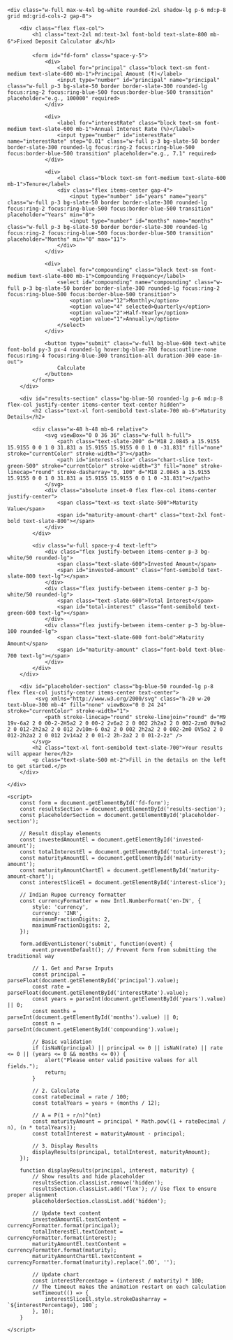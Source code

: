 <!DOCTYPE html>
<html lang="en">
<head>
    <meta charset="UTF-8">
    <meta name="viewport" content="width=device-width, initial-scale=1.0">
    <title>Fixed Deposit Calculator</title>
    <script src="https://cdn.tailwindcss.com"></script>
    <style>
        /* A little extra style for the pie chart animation */
        .chart-slice {
            transition: stroke-dashoffset 0.5s ease-in-out;
        }
    </style>
</head>
<body class="bg-slate-100 flex items-center justify-center min-h-screen p-4 font-sans">

    <div class="w-full max-w-4xl bg-white rounded-2xl shadow-lg p-6 md:p-8 grid md:grid-cols-2 gap-8">
        
        <div class="flex flex-col">
            <h1 class="text-2xl md:text-3xl font-bold text-slate-800 mb-6">Fixed Deposit Calculator 💰</h1>
            
            <form id="fd-form" class="space-y-5">
                <div>
                    <label for="principal" class="block text-sm font-medium text-slate-600 mb-1">Principal Amount (₹)</label>
                    <input type="number" id="principal" name="principal" class="w-full p-3 bg-slate-50 border border-slate-300 rounded-lg focus:ring-2 focus:ring-blue-500 focus:border-blue-500 transition" placeholder="e.g., 100000" required>
                </div>

                <div>
                    <label for="interestRate" class="block text-sm font-medium text-slate-600 mb-1">Annual Interest Rate (%)</label>
                    <input type="number" id="interestRate" name="interestRate" step="0.01" class="w-full p-3 bg-slate-50 border border-slate-300 rounded-lg focus:ring-2 focus:ring-blue-500 focus:border-blue-500 transition" placeholder="e.g., 7.1" required>
                </div>

                <div>
                    <label class="block text-sm font-medium text-slate-600 mb-1">Tenure</label>
                    <div class="flex items-center gap-4">
                        <input type="number" id="years" name="years" class="w-full p-3 bg-slate-50 border border-slate-300 rounded-lg focus:ring-2 focus:ring-blue-500 focus:border-blue-500 transition" placeholder="Years" min="0">
                        <input type="number" id="months" name="months" class="w-full p-3 bg-slate-50 border border-slate-300 rounded-lg focus:ring-2 focus:ring-blue-500 focus:border-blue-500 transition" placeholder="Months" min="0" max="11">
                    </div>
                </div>
                
                <div>
                    <label for="compounding" class="block text-sm font-medium text-slate-600 mb-1">Compounding Frequency</label>
                    <select id="compounding" name="compounding" class="w-full p-3 bg-slate-50 border border-slate-300 rounded-lg focus:ring-2 focus:ring-blue-500 focus:border-blue-500 transition">
                        <option value="12">Monthly</option>
                        <option value="4" selected>Quarterly</option>
                        <option value="2">Half-Yearly</option>
                        <option value="1">Annually</option>
                    </select>
                </div>

                <button type="submit" class="w-full bg-blue-600 text-white font-bold py-3 px-4 rounded-lg hover:bg-blue-700 focus:outline-none focus:ring-4 focus:ring-blue-300 transition-all duration-300 ease-in-out">
                    Calculate
                </button>
            </form>
        </div>

        <div id="results-section" class="bg-blue-50 rounded-lg p-6 md:p-8 flex-col justify-center items-center text-center hidden">
            <h2 class="text-xl font-semibold text-slate-700 mb-6">Maturity Details</h2>
            
            <div class="w-48 h-48 mb-6 relative">
                <svg viewBox="0 0 36 36" class="w-full h-full">
                    <path class="text-slate-200" d="M18 2.0845 a 15.9155 15.9155 0 0 1 0 31.831 a 15.9155 15.9155 0 0 1 0 -31.831" fill="none" stroke="currentColor" stroke-width="3"></path>
                    <path id="interest-slice" class="chart-slice text-green-500" stroke="currentColor" stroke-width="3" fill="none" stroke-linecap="round" stroke-dasharray="0, 100" d="M18 2.0845 a 15.9155 15.9155 0 0 1 0 31.831 a 15.9155 15.9155 0 0 1 0 -31.831"></path>
                </svg>
                <div class="absolute inset-0 flex flex-col items-center justify-center">
                    <span class="text-xs text-slate-500">Maturity Value</span>
                    <span id="maturity-amount-chart" class="text-2xl font-bold text-slate-800"></span>
                </div>
            </div>

            <div class="w-full space-y-4 text-left">
                <div class="flex justify-between items-center p-3 bg-white/50 rounded-lg">
                    <span class="text-slate-600">Invested Amount</span>
                    <span id="invested-amount" class="font-semibold text-slate-800 text-lg"></span>
                </div>
                <div class="flex justify-between items-center p-3 bg-white/50 rounded-lg">
                    <span class="text-slate-600">Total Interest</span>
                    <span id="total-interest" class="font-semibold text-green-600 text-lg"></span>
                </div>
                <div class="flex justify-between items-center p-3 bg-blue-100 rounded-lg">
                    <span class="text-slate-600 font-bold">Maturity Amount</span>
                    <span id="maturity-amount" class="font-bold text-blue-700 text-lg"></span>
                </div>
            </div>
        </div>

        <div id="placeholder-section" class="bg-blue-50 rounded-lg p-8 flex flex-col justify-center items-center text-center">
             <svg xmlns="http://www.w3.org/2000/svg" class="h-20 w-20 text-blue-300 mb-4" fill="none" viewBox="0 0 24 24" stroke="currentColor" stroke-width="1">
                <path stroke-linecap="round" stroke-linejoin="round" d="M9 19v-6a2 2 0 00-2-2H5a2 2 0 00-2 2v6a2 2 0 002 2h2a2 2 0 002-2zm0 0V9a2 2 0 012-2h2a2 2 0 012 2v10m-6 0a2 2 0 002 2h2a2 2 0 002-2m0 0V5a2 2 0 012-2h2a2 2 0 012 2v14a2 2 0 01-2 2h-2a2 2 0 01-2-2z" />
            </svg>
            <h2 class="text-xl font-semibold text-slate-700">Your results will appear here</h2>
            <p class="text-slate-500 mt-2">Fill in the details on the left to get started.</p>
        </div>

    </div>

    <script>
        const form = document.getElementById('fd-form');
        const resultsSection = document.getElementById('results-section');
        const placeholderSection = document.getElementById('placeholder-section');

        // Result display elements
        const investedAmountEl = document.getElementById('invested-amount');
        const totalInterestEl = document.getElementById('total-interest');
        const maturityAmountEl = document.getElementById('maturity-amount');
        const maturityAmountChartEl = document.getElementById('maturity-amount-chart');
        const interestSliceEl = document.getElementById('interest-slice');

        // Indian Rupee currency formatter
        const currencyFormatter = new Intl.NumberFormat('en-IN', {
            style: 'currency',
            currency: 'INR',
            minimumFractionDigits: 2,
            maximumFractionDigits: 2,
        });

        form.addEventListener('submit', function(event) {
            event.preventDefault(); // Prevent form from submitting the traditional way

            // 1. Get and Parse Inputs
            const principal = parseFloat(document.getElementById('principal').value);
            const rate = parseFloat(document.getElementById('interestRate').value);
            const years = parseInt(document.getElementById('years').value) || 0;
            const months = parseInt(document.getElementById('months').value) || 0;
            const n = parseInt(document.getElementById('compounding').value);

            // Basic validation
            if (isNaN(principal) || principal <= 0 || isNaN(rate) || rate <= 0 || (years <= 0 && months <= 0)) {
                alert("Please enter valid positive values for all fields.");
                return;
            }

            // 2. Calculate
            const rateDecimal = rate / 100;
            const totalYears = years + (months / 12);

            // A = P(1 + r/n)^(nt)
            const maturityAmount = principal * Math.pow((1 + rateDecimal / n), (n * totalYears));
            const totalInterest = maturityAmount - principal;
            
            // 3. Display Results
            displayResults(principal, totalInterest, maturityAmount);
        });

        function displayResults(principal, interest, maturity) {
            // Show results and hide placeholder
            resultsSection.classList.remove('hidden');
            resultsSection.classList.add('flex'); // Use flex to ensure proper alignment
            placeholderSection.classList.add('hidden');

            // Update text content
            investedAmountEl.textContent = currencyFormatter.format(principal);
            totalInterestEl.textContent = currencyFormatter.format(interest);
            maturityAmountEl.textContent = currencyFormatter.format(maturity);
            maturityAmountChartEl.textContent = currencyFormatter.format(maturity).replace('.00', '');

            // Update chart
            const interestPercentage = (interest / maturity) * 100;
            // The timeout makes the animation restart on each calculation
            setTimeout(() => {
                interestSliceEl.style.strokeDasharray = `${interestPercentage}, 100`;
            }, 10);
        }

    </script>
</body>
</html>
